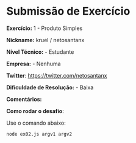 # Submissão de Exercício

**Exercício:** 1 - Produto Simples

**Nickname:** kruel / netosantanx

**Nível Técnico:** - Estudante

**Empresa:** - Nenhuma 

**Twitter**: https://twitter.com/netosantanx 

**Dificuldade de Resolução:** - Baixa

**Comentários:** 

**Como rodar o desafio**: 

Use o comando abaixo: 
```
node ex02.js argv1 argv2
```
